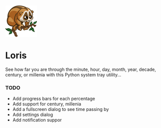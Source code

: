 ![Loris Icon](loris.png?raw=true "Loris Icon")
# Loris
See how far you are through the minute, hour, day, month, year, decade, century, or millenia with this Python system tray utility...

### TODO
* Add progress bars for each percentage
* Add support for century, millenia
* Add a fullscreen dialog to see time passing by
* Add settings dialog
* Add notification suppor
